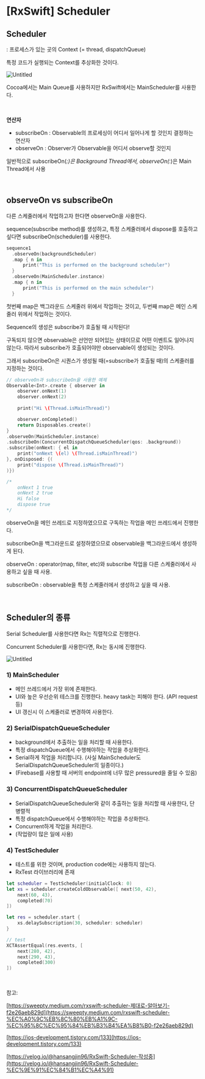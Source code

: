 # [RxSwift] Scheduler

## Scheduler

: 프로세스가 있는 곳의 Context (= thread, dispatchQueue)

특정 코드가 실행되는 Context를 추상화한 것이다.

![Untitled](https://img1.daumcdn.net/thumb/R1280x0/?scode=mtistory2&fname=https%3A%2F%2Fblog.kakaocdn.net%2Fdn%2FcAOtGg%2FbtrI1WaFz5G%2FDXJJBEtDK4HeECrZLy2BAk%2Fimg.png)

Cocoa에서는 Main Queue를 사용하지만 RxSwift에서는 MainScheduler를 사용한다.

<br />

**연산자**

- subscribeOn : Observable의 프로세싱이 어디서 일어나게 할 것인지 결정하는 연산자
- observeOn : Observer가 Observable을 어디서 observe할 것인지

일반적으로 subscribeOn(*:)은 Background Thread에서, observeOn(*:)은 Main Thread에서 사용

<br />

## observeOn vs subscribeOn

다른 스케줄러에서 작업하고자 한다면 observeOn을 사용한다.

sequence(subscribe method)를 생성하고, 특정 스케줄러에서 dispose를 호출하고 싶다면 subscribeOn(scheduler)를 사용한다.

```swift
sequence1
  .observeOn(backgroundScheduler)
  .map { n in
      print("This is performed on the background scheduler")
  }
  .observeOn(MainScheduler.instance)
  .map { n in
      print("This is performed on the main scheduler")
  }
```

첫번째 map은 백그라운드 스케줄러 위에서 작업하는 것이고, 두번째 map은 메인 스케줄러 위에서 작업하는 것이다.

Sequence의 생성은 subscribe가 호출될 때 시작된다!

구독되지 않으면 observable은 선언만 되어있는 상태이므로 어떤 이벤트도 일어나지 않는다. 따라서 subscribe가 호출되어야만 observable이 생성되는 것이다.

그래서 subscribeOn은 시퀀스가 생성될 때(=subscribe가 호출될 때)의 스케줄러를 지정하는 것이다.

```swift
// observeOn과 subscribeOn을 사용한 예제
Observable<Int>.create { observer in
    observer.onNext(1)
    observer.onNext(2)
												
    print("Hi \(Thread.isMainThread)")

    observer.onCompleted()
    return Disposables.create()
}
.observeOn(MainScheduler.instance)
.subscribeOn(ConcurrentDispatchQueueScheduler(qos: .background))
.subscribe(onNext: { el in	    
    print("onNext \(el) \(Thread.isMainThread)") 
}, onDisposed: {(
    print("dispose \(Thread.isMainThread)")
)})

/*
	onNext 1 true
	onNext 2 true
	Hi false
	dispose true
*/
```

observeOn을 메인 쓰레드로 지정하였으므로 구독하는 작업을 메인 쓰레드에서 진행한다.

subscribeOn을 백그라운드로 설정하였으므로 observable을 백그라운드에서 생성하게 된다.

observeOn : operator(map, filter, etc)와 subscribe 작업을 다른 스케줄러에서 사용하고 싶을 때 사용.

subscribeOn : observable을 특정 스케줄러에서 생성하고 싶을 때 사용.

<br />


## Scheduler의 종류

Serial Scheduler를 사용한다면 Rx는 직렬적으로 진행한다.

Concurrent Scheduler를 사용한다면, Rx는 동시에 진행한다.

![Untitled](https://img1.daumcdn.net/thumb/R1280x0/?scode=mtistory2&fname=https%3A%2F%2Fblog.kakaocdn.net%2Fdn%2FbSXTMP%2FbtrI2YZTpBd%2F8h1e4DXhC9nZ4lo3dLFRH0%2Fimg.png)

### 1) MainScheduler

- 메인 쓰레드에서 가장 위에 존재한다.
- UI와 높은 우선순위 테스크를 진행한다. heavy task는 피해야 한다. (API request등)
- UI 갱신시 이 스케줄러로 변경하여 사용한다.

### 2) SerialDispatchQueueScheduler

- background에서 추출하는 일을 처리할 때 사용한다.
- 특정 dispatchQueue에서 수행해야하는 작업을 추상화한다.
- Serial하게 작업을 처리합니다. (사실 MainScheduler도 SerialDispatchQueueScheduler의 일종이다.)
- (Firebase를 사용할 때 서버의 endpoint에 너무 많은 pressured을 줄일 수 있음)

### 3) ConcurrentDispatchQueueScheduler

- SerialDispatchQueueScheduler와 같이 추출하는 일을 처리할 때 사용한다, 단 병렬적
- 특정 dispatchQueue에서 수행해야하는 작업을 추상화한다.
- Concurrent하게 작업을 처리한다.
- (작업량이 많은 일에 사용)

### 4) TestScheduler

- 테스트를 위한 것이며, production code에는 사용하지 않는다.
- RxTest 라이브러리에 존재

```swift
let scheduler = TestScheduler(initialClock: 0)
let xs = scheduler.createColdObservable([ next(50, 42),
	next(60, 43),
	completed(70)
])

let res = scheduler.start {
	xs.delaySubscription(30, scheduler: scheduler) 
}

// test
XCTAssertEqual(res.events, [ 
	next(280, 42),
	next(290, 43), 
    completed(300)
])
```

<br />

참고:

[https://sweepty.medium.com/rxswift-scheduler-제대로-알아보기-f2e26aeb829d](https://sweepty.medium.com/rxswift-scheduler-%EC%A0%9C%EB%8C%80%EB%A1%9C-%EC%95%8C%EC%95%84%EB%B3%B4%EA%B8%B0-f2e26aeb829d)

[https://ios-development.tistory.com/133](https://ios-development.tistory.com/133)

[https://velog.io/@hansangjin96/RxSwift-Scheduler-작성중](https://velog.io/@hansangjin96/RxSwift-Scheduler-%EC%9E%91%EC%84%B1%EC%A4%91)
